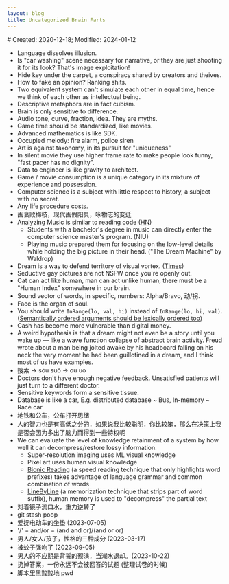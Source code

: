 ```yaml
---
layout: blog
title: Uncategorized Brain Farts
---
```

<span class="hidden-text"># Created: 2020-12-18; Modified: 2024-01-12</span>

<style>.hack li ul { margin: 0; padding: 0;}</style>

- Language dissolves illusion.
- Is "car washing" scene necessary for narrative, or they are just shooting it for its look? That's image exploitation!
- Hide key under the carpet, a conspiracy shared by creators and theives.
- How to fake an opinion? Ranking shits.
- Two equivalent system can't simulate each other in equal time, hence we think of each other as intellectual being.
- Descriptive metaphors are in fact cubism.
- Brain is only sensitive to difference.
- Audio tone, curve, fraction, idea. They are myths.
- Game time should be standardized, like movies.
- Advanced mathematics is like SDK.
- Occupied melody: fire alarm, police siren
- Art is against taxonomy, in its pursuit for "uniqueness"
- In silent movie they use higher frame rate to make people look funny, "fast pacer has no dignity".
- Data to engineer is like gravity to architect.
- Game / movie consumption is a unique category in its mixture of experience and possession.
- Computer science is a subject with little respect to history, a subject with no secret.
- Any life procedure costs.
- 画衰败梅枝，现代画假阳具，咏物志的变迁
- Analyzing Music is similar to reading code ([HN](https://news.ycombinator.com/item?id=25434854))
  - Students with a bachelor's degree in music can directly enter the computer science master's program. (NIU)
  - Playing music prepared them for focusing on the low-level details while holding the big picture in their head. ("The Dream Machine" by Waldrop)
- Dream is a way to defend territory of visual vortex. ([Times](https://time.com/5925206/why-do-we-dream/))
- Seductive gay pictures are not NSFW once you're openly out.
- Cat can act like human, man can act unlike human, there must be a "Human Index" somewhere in our brain.
- Sound vector of words, in specific, numbers: Alpha/Bravo, 动/拐.
- Face is the organ of soul.
- You should write `InRange(lo, val, hi)` instead of `InRange(lo, hi, val)`. ([Semantically ordered arguments should be lexically ordered too](https://quuxplusone.github.io/blog/2021/05/05/its-clamping-time/))
- Cash has become more vulnerable than digital money.
- A weird hypothesis is that a dream might not even be a story until you wake up — like a wave function collapse of abstract brain activity. Freud wrote about a man being jolted awake by his headboard falling on his neck the very moment he had been guillotined in a dream, and I think most of us have examples.
- 搜索 -> sōu suǒ -> ou uo
- Doctors don't have enough negative feedback. Unsatisfied patients will just turn to a different doctor.
- Sensitive keywords form a sensitive tissue.
- Database is like a car, E.g. distributed database ~ Bus, In-memory ~ Race car
- 地铁和公车，公车打开思绪
- 人的智力也是有高低之分的，如果说我比较聪明，你比较笨，那么在决策上我是否会因为多出了脑力而得到一些特权呢
- We can evaluate the level of knowledge retainment of a system by how well it can decompress/restore lossy information.
  - Super-resolution imaging uses ML visual knowledge
  - Pixel art uses human visual knowledge
  - [Bionic Reading](https://bionic-reading.com/) (a speed reading technique that only highlights word prefixes) takes advantage of language grammar and common combination of words
  - [LineByLine](https://www.linebyline.app/) (a memorization technique that strips part of word suffix), human memory is used to "decompress" the partial text
- 对着镜子流口水，重力逆转了
- git stash poop
- 爱抚电动车的坐垫 (2023-07-05)
- '/' = and/or = (and and or)/(and or or)
- 男人/女人/孩子，性格的三种成分 (2023-03-17)
- 被蚊子强吻了 (2023-09-05)
- 男人的不应期是背誓的预演，当潮水退却。(2023-10-22)
- 扔掉答案，一份永远不会被回答的试题 (整理试卷的时候)
- 脚本里黑黢黢地 pwd

<!--

- Consumption is in fact planning your own future.

-->